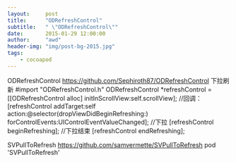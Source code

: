 ```yaml
---
layout:     post
title:      "ODRefreshControl"
subtitle:   " \"ODRefreshControl\""
date:       2015-01-29 12:00:00
author:     "awd"
header-img: "img/post-bg-2015.jpg"
tags:
    - cocoapod
---
```

ODRefreshControl
https://github.com/Sephiroth87/ODRefreshControl
下拉刷新
#import "ODRefreshControl.h"
ODRefreshControl *refreshControl = [[ODRefreshControl alloc] initInScrollView:self.scrollView];
//回调：
[refreshControl addTarget:self action:@selector(dropViewDidBeginRefreshing:) forControlEvents:UIControlEventValueChanged];
//下拉
[refreshControl beginRefreshing];
//下拉结束
[refreshControl endRefreshing];

SVPullToRefresh
https://github.com/samvermette/SVPullToRefresh
pod 'SVPullToRefresh'

